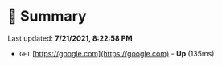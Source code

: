 # 📖 Summary
Last updated: **7/21/2021, 8:22:58 PM**

- `GET` [https://google.com](https://google.com) - **Up** (135ms)
